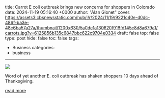 title: Carrot E coli outbreak brings new concerns for shoppers in Colorado
date: 2024-11-19 05:16:40 +0000
author: "Alan Gionet"
cover: https://assets3.cbsnewsstatic.com/hub/i/r/2024/11/19/9221c40e-d0dc-486f-ba3e-48c6ba57a27a/thumbnail/1200x630/5a0dc1a130820f918fd145c8d8a679a1/carrots.jpg?v=6125856b135c6847bbc622c9704e0334
draft: false
top: false
type: post
hide: false
toc: false
tags:
  - Business
categories:
  - business
---

![](https://assets3.cbsnewsstatic.com/hub/i/r/2024/11/19/9221c40e-d0dc-486f-ba3e-48c6ba57a27a/thumbnail/1200x630/5a0dc1a130820f918fd145c8d8a679a1/carrots.jpg?v=6125856b135c6847bbc622c9704e0334)

Word of yet another E. coli outbreak has shaken shoppers 10 days ahead of Thanksgiving.

[read more](https://www.cbsnews.com/colorado/news/carrot-e-coli-outbreak-brings-new-concerns-shoppers-colorado/)
